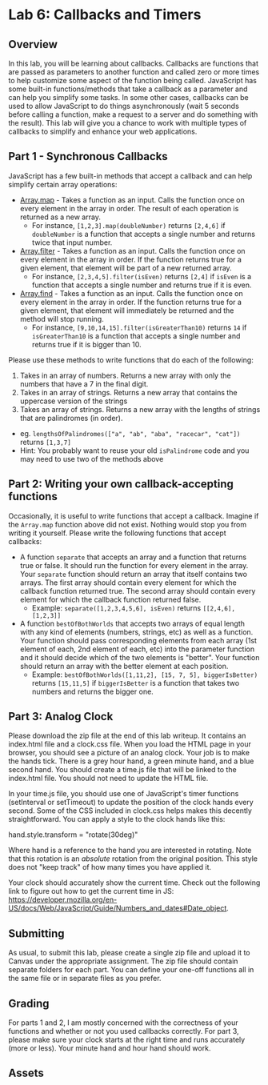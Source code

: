 # Lab 6: Callbacks and Timers

## Overview

In this lab, you will be learning about callbacks. Callbacks are functions that are passed as parameters to another function and called zero or more times to help customize some aspect of the function being called. JavaScript has some built-in functions/methods that take a callback as a parameter and can help you simplify some tasks. In some other cases, callbacks can be used to allow JavaScript to do things asynchronously (wait 5 seconds before calling a function, make a request to a server and do something with the result). This lab will give you a chance to work with multiple types of callbacks to simplify and enhance your web applications.

## Part 1 - Synchronous Callbacks

JavaScript has a few built-in methods that accept a callback and can help simplify certain array operations:

- [Array.map](https://developer.mozilla.org/en-US/docs/Web/JavaScript/Reference/Global_Objects/Array/map) - Takes a function as an input. Calls the function once on every element in the array in order. The result of each operation is returned as a new array.
  - For instance, `[1,2,3].map(doubleNumber)` returns `[2,4,6]` if `doubleNumber` is a function that accepts a single number and returns twice that input number.
- [Array.filter](https://developer.mozilla.org/en-US/docs/Web/JavaScript/Reference/Global_Objects/Array/filter) - Takes a function as an input. Calls the function once on every element in the array in order. If the function returns true for a given element, that element will be part of a new returned array.
  - For instance, `[2,3,4,5].filter(isEven)` returns `[2,4]` if `isEven` is a function that accepts a single number and returns true if it is even.
- [Array.find](https://developer.mozilla.org/en-US/docs/Web/JavaScript/Reference/Global_Objects/Array/find) - Takes a function as an input. Calls the function once on every element in the array in order. If the function returns true for a given element, that element will immediately be returned and the method will stop running.
  - For instance, `[9,10,14,15].filter(isGreaterThan10)` returns `14` if `isGreaterThan10` is a function that accepts a single number and returns true if it is bigger than 10.

Please use these methods to write functions that do each of the following:

1. Takes in an array of numbers. Returns a new array with only the numbers that have a 7 in the final digit.
1. Takes in an array of strings. Returns a new array that contains the uppercase version of the strings
1. Takes an array of strings. Returns a new array with the lengths of strings that are palindromes (in order).
  - eg. `lengthsOfPalindromes(["a", "ab", "aba", "racecar", "cat"])` returns `[1,3,7]`
  - Hint: You probably want to reuse your old `isPalindrome` code and you may need to use two of the methods above

## Part 2: Writing your own callback-accepting functions

Occasionally, it is useful to write functions that accept a callback. Imagine if the `Array.map` function above did not exist. Nothing would stop you from writing it yourself. Please write the following functions that accept callbacks:

- A function `separate` that accepts an array and a function that returns true or false. It should run the function for every element in the array. Your `separate` function should return an array that itself contains two arrays. The first array should contain every element for which the callback function returned true. The second array should contain every element for which the callback function returned false.
  - Example: `separate([1,2,3,4,5,6], isEven)` returns `[[2,4,6], [1,2,3]]`
- A function `bestOfBothWorlds` that accepts two arrays of equal length with any kind of elements (numbers, strings, etc) as well as a function. Your function should pass corresponding elements from each array (1st element of each, 2nd element of each, etc) into the parameter function and it should decide which of the two elements is "better". Your function should return an array with the better element at each position.
  - Example: `bestOfBothWorlds([1,11,2], [15, 7, 5], biggerIsBetter)` returns `[15,11,5]` if `biggerIsBetter` is a function that takes two numbers and returns the bigger one.

## Part 3: Analog Clock

Please download the zip file at the end of this lab writeup. It contains an index.html file and a clock.css file.  When you load the HTML page in your browser, you should see a picture of an analog clock. Your job is to make the hands tick. There is a grey hour hand, a green minute hand, and a blue second hand. You should create a time.js file that will be linked to the index.html file. You should not need to update the HTML file.

In your time.js file, you should use one of JavaScript's timer functions (setInterval or setTimeout) to update the position of the clock hands every second. Some of the CSS included in clock.css helps makes this decently straightforward. You can apply a style to the clock hands like this:

hand.style.transform = "rotate(30deg)"

Where hand is a reference to the hand you are interested in rotating. Note that this rotation is an *absolute* rotation from the original position. This style does not "keep track" of how many times you have applied it.

Your clock should accurately show the current time. Check out the following link to figure out how to get the current time in JS: <https://developer.mozilla.org/en-US/docs/Web/JavaScript/Guide/Numbers_and_dates#Date_object>.

## Submitting

As usual, to submit this lab, please create a single zip file and upload it to Canvas under the appropriate assignment. The zip file should contain separate folders for each part. You can define your one-off functions all in the same file or in separate files as you prefer.

## Grading

For parts 1 and 2, I am mostly concerned with the correctness of your functions and whether or not you used callbacks correctly. For part 3, please make sure your clock starts at the right time and runs accurately (more or less). Your minute hand and hour hand should work.

## Assets